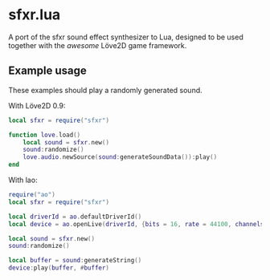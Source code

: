 sfxr.lua
========

A port of the sfxr sound effect synthesizer to Lua, designed to be used
together with the *awesome* Löve2D game framework.


Example usage
-------------

These examples should play a randomly generated sound.

With Löve2D 0.9:
```lua
local sfxr = require("sfxr")

function love.load()
    local sound = sfxr.new()
    sound:randomize()
    love.audio.newSource(sound:generateSoundData()):play()
end
```

With lao:
```lua
require("ao")
local sfxr = require("sfxr")

local driverId = ao.defaultDriverId()
local device = ao.openLive(driverId, {bits = 16, rate = 44100, channels = 1})

local sound = sfxr.new()
sound:randomize()

local buffer = sound:generateString()
device:play(buffer, #buffer)
```
